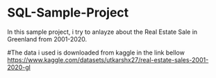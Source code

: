 # SQL-Sample-Project
In this sample project, i try to anlayze about the Real Estate Sale in Greenland from 2001-2020.

#The data i used is downloaded from kaggle in the link bellow
https://www.kaggle.com/datasets/utkarshx27/real-estate-sales-2001-2020-gl
